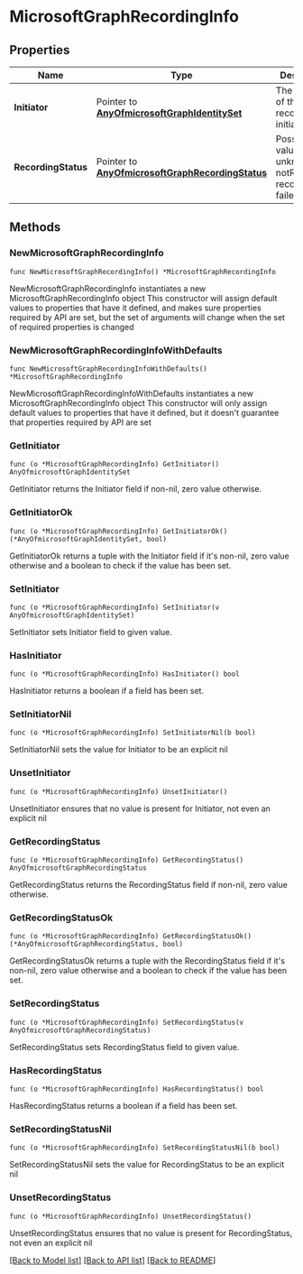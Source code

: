 # MicrosoftGraphRecordingInfo

## Properties

Name | Type | Description | Notes
------------ | ------------- | ------------- | -------------
**Initiator** | Pointer to [**AnyOfmicrosoftGraphIdentitySet**](anyOf&lt;microsoft.graph.identitySet&gt;.md) | The identities of the recording initiator. | [optional] 
**RecordingStatus** | Pointer to [**AnyOfmicrosoftGraphRecordingStatus**](anyOf&lt;microsoft.graph.recordingStatus&gt;.md) | Possible values are: unknown, notRecording, recording, or failed. | [optional] 

## Methods

### NewMicrosoftGraphRecordingInfo

`func NewMicrosoftGraphRecordingInfo() *MicrosoftGraphRecordingInfo`

NewMicrosoftGraphRecordingInfo instantiates a new MicrosoftGraphRecordingInfo object
This constructor will assign default values to properties that have it defined,
and makes sure properties required by API are set, but the set of arguments
will change when the set of required properties is changed

### NewMicrosoftGraphRecordingInfoWithDefaults

`func NewMicrosoftGraphRecordingInfoWithDefaults() *MicrosoftGraphRecordingInfo`

NewMicrosoftGraphRecordingInfoWithDefaults instantiates a new MicrosoftGraphRecordingInfo object
This constructor will only assign default values to properties that have it defined,
but it doesn't guarantee that properties required by API are set

### GetInitiator

`func (o *MicrosoftGraphRecordingInfo) GetInitiator() AnyOfmicrosoftGraphIdentitySet`

GetInitiator returns the Initiator field if non-nil, zero value otherwise.

### GetInitiatorOk

`func (o *MicrosoftGraphRecordingInfo) GetInitiatorOk() (*AnyOfmicrosoftGraphIdentitySet, bool)`

GetInitiatorOk returns a tuple with the Initiator field if it's non-nil, zero value otherwise
and a boolean to check if the value has been set.

### SetInitiator

`func (o *MicrosoftGraphRecordingInfo) SetInitiator(v AnyOfmicrosoftGraphIdentitySet)`

SetInitiator sets Initiator field to given value.

### HasInitiator

`func (o *MicrosoftGraphRecordingInfo) HasInitiator() bool`

HasInitiator returns a boolean if a field has been set.

### SetInitiatorNil

`func (o *MicrosoftGraphRecordingInfo) SetInitiatorNil(b bool)`

 SetInitiatorNil sets the value for Initiator to be an explicit nil

### UnsetInitiator
`func (o *MicrosoftGraphRecordingInfo) UnsetInitiator()`

UnsetInitiator ensures that no value is present for Initiator, not even an explicit nil
### GetRecordingStatus

`func (o *MicrosoftGraphRecordingInfo) GetRecordingStatus() AnyOfmicrosoftGraphRecordingStatus`

GetRecordingStatus returns the RecordingStatus field if non-nil, zero value otherwise.

### GetRecordingStatusOk

`func (o *MicrosoftGraphRecordingInfo) GetRecordingStatusOk() (*AnyOfmicrosoftGraphRecordingStatus, bool)`

GetRecordingStatusOk returns a tuple with the RecordingStatus field if it's non-nil, zero value otherwise
and a boolean to check if the value has been set.

### SetRecordingStatus

`func (o *MicrosoftGraphRecordingInfo) SetRecordingStatus(v AnyOfmicrosoftGraphRecordingStatus)`

SetRecordingStatus sets RecordingStatus field to given value.

### HasRecordingStatus

`func (o *MicrosoftGraphRecordingInfo) HasRecordingStatus() bool`

HasRecordingStatus returns a boolean if a field has been set.

### SetRecordingStatusNil

`func (o *MicrosoftGraphRecordingInfo) SetRecordingStatusNil(b bool)`

 SetRecordingStatusNil sets the value for RecordingStatus to be an explicit nil

### UnsetRecordingStatus
`func (o *MicrosoftGraphRecordingInfo) UnsetRecordingStatus()`

UnsetRecordingStatus ensures that no value is present for RecordingStatus, not even an explicit nil

[[Back to Model list]](../README.md#documentation-for-models) [[Back to API list]](../README.md#documentation-for-api-endpoints) [[Back to README]](../README.md)


